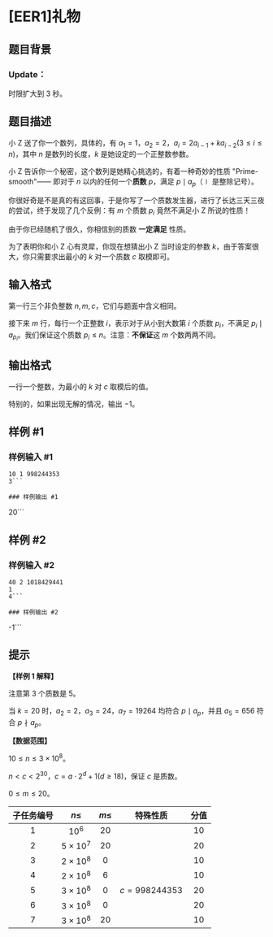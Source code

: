 # [EER1]礼物

## 题目背景

### Update：

时限扩大到 3 秒。

## 题目描述

小 Z 送了你一个数列，具体的，有 $a_1=1$，$a_2=2$，$a_i=2a_{i-1}+ka_{i-2}(3\le i\le n)$，其中 $n$ 是数列的长度，$k$ 是她设定的一个正整数参数。

小 Z 告诉你一个秘密，这个数列是她精心挑选的，有着一种奇妙的性质 "Prime-smooth"—— 即对于 $n$ 以内的任何一个**质数** $p$，满足 $p\mid a_p$（$\mid$ 是整除记号）。

你很好奇是不是真的有这回事，于是你写了一个质数发生器，进行了长达三天三夜的尝试，终于发现了几个反例：有 $m$ 个质数 $p_i$ 竟然不满足小 Z 所说的性质！

由于你已经随机了很久，你相信别的质数 **一定满足** 性质。

为了表明你和小 Z 心有灵犀，你现在想猜出小 Z 当时设定的参数 $k$，由于答案很大，你只需要求出最小的 $k$ 对一个质数 $c$ 取模即可。

## 输入格式

第一行三个非负整数 $n,m,c$，它们与题面中含义相同。

接下来 $m$ 行，每行一个正整数 $i$，表示对于从小到大数第 $i$ 个质数 $p_i$，不满足 $p_i\mid a_{p_i}$。我们保证这个质数 $p_i\le n$。注意：**不保证**这 $m$ 个数两两不同。

## 输出格式

一行一个整数，为最小的 $k$ 对 $c$ 取模后的值。

特别的，如果出现无解的情况，输出 $-1$。

## 样例 #1

### 样例输入 #1
```
10 1 998244353
3```

### 样例输出 #1

```
20```

## 样例 #2

### 样例输入 #2
```
40 2 1018429441
1
4```

### 样例输出 #2

```
-1```

## 提示

**【样例 1 解释】**

注意第 $3$ 个质数是 $5$。

当 $k=20$ 时，$a_2=2$，$a_3=24$，$a_7=19264$ 均符合 $p\mid a_p$，并且 $a_5=656$ 符合 $p\nmid a_p$。

**【数据范围】**

$10\le n\le 3\times 10^8$。

$n\lt c\lt 2^{30}$，$c=a\cdot 2^d+1(d\ge 18)$，保证 $c$ 是质数。

$0\le m\le 20$。

| 子任务编号 |    $n\leq$     |    $m\leq$     | 特殊性质 | 分值 |
| :--------: | :------------: | :------------: | :------------: | :--: |
|     1      | $10^6$ | $20$ ||  10   |
|     2      | $5\times 10^7$ | $20$ ||  20  |
|     3      | $2\times 10^8$ | $0$ ||  10  |
|     4      | $2\times 10^8$ | $6$ ||  10  |
|     5      | $3\times 10^8$ | $0$ | $c=998244353$ |  20  |
|     6      | $3\times 10^8$ | $0$ ||  20  |
|     7      | $3\times 10^8$ | $20$ ||  10  |
